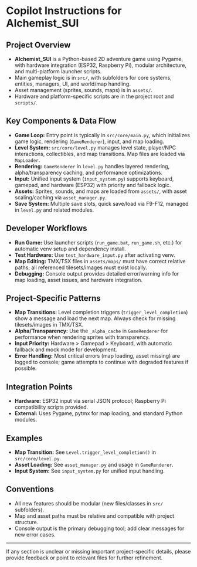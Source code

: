 # Copilot Instructions for Alchemist_SUI

## Project Overview
- **Alchemist_SUI** is a Python-based 2D adventure game using Pygame, with hardware integration (ESP32, Raspberry Pi), modular architecture, and multi-platform launcher scripts.
- Main gameplay logic is in `src/`, with subfolders for core systems, entities, managers, UI, and world/map handling.
- Asset management (sprites, sounds, maps) is in `assets/`.
- Hardware and platform-specific scripts are in the project root and `scripts/`.

## Key Components & Data Flow
- **Game Loop:** Entry point is typically in `src/core/main.py`, which initializes game logic, rendering (`GameRenderer`), input, and map loading.
- **Level System:** `src/core/level.py` manages level state, player/NPC interactions, collectibles, and map transitions. Map files are loaded via `MapLoader`.
- **Rendering:** `GameRenderer` in `level.py` handles layered rendering, alpha/transparency caching, and performance optimizations.
- **Input:** Unified input system (`input_system.py`) supports keyboard, gamepad, and hardware (ESP32) with priority and fallback logic.
- **Assets:** Sprites, sounds, and maps are loaded from `assets/`, with asset scaling/caching via `asset_manager.py`.
- **Save System:** Multiple save slots, quick save/load via F9-F12, managed in `level.py` and related modules.

## Developer Workflows
- **Run Game:** Use launcher scripts (`run_game.bat`, `run_game.sh`, etc.) for automatic venv setup and dependency install.
- **Test Hardware:** Use `test_hardware_input.py` after activating venv.
- **Map Editing:** TMX/TSX files in `assets/maps/` must have correct relative paths; all referenced tilesets/images must exist locally.
- **Debugging:** Console output provides detailed error/warning info for map loading, asset issues, and hardware integration.

## Project-Specific Patterns
- **Map Transitions:** Level completion triggers (`trigger_level_completion`) show a message and load the next map. Always check for missing tilesets/images in TMX/TSX.
- **Alpha/Transparency:** Use the `_alpha_cache` in `GameRenderer` for performance when rendering sprites with transparency.
- **Input Priority:** Hardware > Gamepad > Keyboard, with automatic fallback and mock mode for development.
- **Error Handling:** Most critical errors (map loading, asset missing) are logged to console; game attempts to continue with degraded features if possible.

## Integration Points
- **Hardware:** ESP32 input via serial JSON protocol; Raspberry Pi compatibility scripts provided.
- **External:** Uses Pygame, pytmx for map loading, and standard Python modules.

## Examples
- **Map Transition:** See `Level.trigger_level_completion()` in `src/core/level.py`.
- **Asset Loading:** See `asset_manager.py` and usage in `GameRenderer`.
- **Input System:** See `input_system.py` for unified input handling.

## Conventions
- All new features should be modular (new files/classes in `src/` subfolders).
- Map and asset paths must be relative and compatible with project structure.
- Console output is the primary debugging tool; add clear messages for new error cases.

---

If any section is unclear or missing important project-specific details, please provide feedback or point to relevant files for further refinement.
